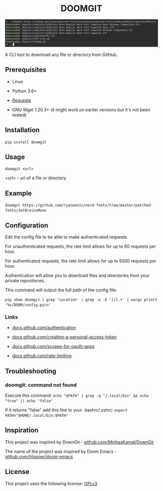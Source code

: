 <div align="center">
<h1>DOOMGIT</h1>
</div>

![](https://raw.githubusercontent.com/0xHaru/DOOMGIT/master/media/example.png)

A CLI tool to download any file or directory from GitHub.

## Prerequisites

-   Linux

-   Python 3.6+

-   [Requests](https://docs.python-requests.org/en/latest/user/install/#install)

-   GNU Wget 1.20.3+ (it might work on earlier versions but it's not been tested)

## Installation

`pip install doomgit`

## Usage

`doomgit <url>`

\<url\> - url of a file or directory

## Example

`doomgit https://github.com/ryanoasis/nerd-fonts/tree/master/patched-fonts/JetBrainsMono`

## Configuration

Edit the config file to be able to make authenticated requests.

For unauthenticated requests, the rate limit allows for up to 60 requests per hour.

For authenticated requests, the rate limit allows for up to 5000 requests per hour.

Authentication will allow you to download files and directories from your private repositories.

This command will output the full path of the config file:

`pip show doomgit | grep 'Location' | grep -o -E '[/].+' | xargs printf '%s/DOOM/config.py\n'`

### Links

-   [docs.github.com/authentication](https://docs.github.com/en/rest/overview/resources-in-the-rest-api#authentication)

-   [docs.github.com/creating-a-personal-access-token](https://docs.github.com/en/github/authenticating-to-github/creating-a-personal-access-token)

-   [docs.github.com/scopes-for-oauth-apps](https://docs.github.com/en/developers/apps/scopes-for-oauth-apps)

-   [docs.github.com/rate-limiting](https://docs.github.com/en/rest/overview/resources-in-the-rest-api#rate-limiting)

## Troubleshooting

### doomgit: command not found

Execute this command: `echo "$PATH" | grep -q "/.local/bin" && echo "true" || echo "false"`

If it returns "false" add this line to your .bashrc/.zshrc: `export PATH="$HOME/.local/bin:$PATH"`

## Inspiration

This project was inspired by DownGit - [github.com/MinhasKamal/DownGit](https://github.com/MinhasKamal/DownGit)

The name of the project was inspired by Doom Emacs - [github.com/hlissner/doom-emacs](https://github.com/hlissner/doom-emacs)

## License

This project uses the following license: [GPLv3](LICENSE).
